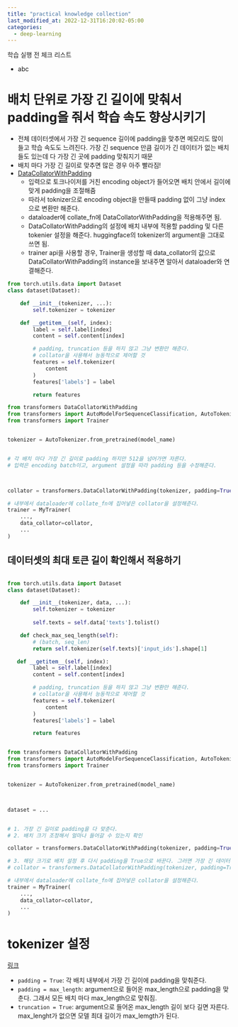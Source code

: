 ```yaml
---
title: "practical knowledge collection"
last_modified_at: 2022-12-31T16:20:02-05:00
categories:
  - deep-learning
---
```


학습 실행 전 체크 리스트
- abc



# 배치 단위로 가장 긴 길이에 맞춰서 padding을 줘서 학습 속도 향상시키기

- 전체 데이터셋에서 가장 긴 sequence 길이에 padding을 맞추면 메모리도 많이 들고 학습 속도도 느려진다. 가장 긴 sequence 만큼 길이가 긴 데이터가 없는 배치들도 있는데 다 가장 긴 곳에 padding 맞춰지기 때문
- 배치 마다 가장 긴 길이로 맞추면 많은 경우 아주 빨라짐!
- [DataCollatorWithPadding](
        https://huggingface.co/docs/transformers/main_classes/data_collator)
    - 입력으로 토크나이저를 거친 encoding object가 들어오면 배치 안에서 길이에 맞게 padding을 조절해줌
    - 따라서 toknizer으로 encoding object을 만들때 padding 없이 그냥 index으로 변환만 해준다.
    - dataloader에 collate_fn에 DataCollatorWithPadding을 적용해주면 됨.
    - DataCollatorWithPadding의 설정에 배치 내부에 적용할 padding 및 다른 tokenier 설정을 해준다. huggingface의 tokenizer의 argument을 그대로 쓰면 됨.
    - trainer api을 사용할 경우, Trainer을 생성할 때 data_collator의 값으로 DataCollatorWithPadding의 instance을 보내주면 알아서 dataloader와 연결해준다.

```python
from torch.utils.data import Dataset
class dataset(Dataset):

    def __init__(tokenizer, ...):
        self.tokenizer = tokenizer

    def __getitem__(self, index):
        label = self.label[index]
        content = self.content[index]

        # padding, truncation 등을 하지 않고 그냥 변환만 해준다.
        # collator을 사용해서 능동적으로 제어할 것
        features = self.tokenizer(
            content
        )   
        features['labels'] = label

        return features

```

```python
from transformers DataCollatorWithPadding
from transformers import AutoModelForSequenceClassification, AutoTokenizer
from transformers import Trainer


tokenizer = AutoTokenizer.from_pretrained(model_name)


# 각 배치 마다 가장 긴 길이로 padding 하지만 512을 넘어가면 자른다.
# 입력은 encoding batch이고, argument 설정을 따라 padding 등을 수정해준다.



collator = transformers.DataCollatorWithPadding(tokenizer, padding=True, truncation = True, max_length=512, )    

# 내부에서 dataloader에 collate_fn에 집어넣은 collator을 설정해준다.
trainer = MyTrainer(
    ...,
    data_collator=collator,
    ...
)


```

## 데이터셋의 최대 토큰 길이 확인해서 적용하기

```python

from torch.utils.data import Dataset
class dataset(Dataset):

    def __init__(tokenizer, data, ...):
        self.tokenizer = tokenizer
        
        self.texts = self.data['texts'].tolist()

    def check_max_seq_length(self):
        # (batch, seq_len)
        return self.tokenizer(self.texts)['input_ids'].shape[1]    

   def __getitem__(self, index):
        label = self.label[index]
        content = self.content[index]

        # padding, truncation 등을 하지 않고 그냥 변환만 해준다.
        # collator을 사용해서 능동적으로 제어할 것
        features = self.tokenizer(
            content
        )   
        features['labels'] = label

        return features


from transformers DataCollatorWithPadding
from transformers import AutoModelForSequenceClassification, AutoTokenizer
from transformers import Trainer


tokenizer = AutoTokenizer.from_pretrained(model_name)



dataset = ...


# 1. 가장 긴 길이로 padding을 다 맞춘다. 
# 2. 배치 크기 조정해서 얼마나 들어갈 수 있는지 확인

collator = transformers.DataCollatorWithPadding(tokenizer, padding=True, truncation = 'max_length', max_length=dataset.check_max_seq_length(), )    

# 3. 해당 크기로 배치 설정 후 다시 padding을 True으로 바꾼다. 그러면 가장 긴 데이터 길이가 있느 곳을 제외하고는 모두 배치 내부에서 최대 길이로 padding이 맞춰짐. 모든 배치를 다 가장 길게 하지 않아서 학습 속도 향상 됨.
# collator = transformers.DataCollatorWithPadding(tokenizer, padding=True, truncation = True)  

# 내부에서 dataloader에 collate_fn에 집어넣은 collator을 설정해준다.
trainer = MyTrainer(
    ...,
    data_collator=collator,
    ...
)        
```


# tokenizer 설정
[링크](https://huggingface.co/docs/transformers/pad_truncation
)
- `padding = True`: 각 배치 내부에서 가장 긴 길이에 padding을 맞춰준다. 
- `padding = max_length`: argument으로 들어온 max_length으로 padding을 맞춘다. 그래서 모든 배치 마다 max_length으로 맞춰짐. 
- `truncation = True`: argument으로 들어온 max_length 길이 보다 길면 자른다. max_lenght가 없으면 모델 최대 길이가 max_lemgth가 된다.

